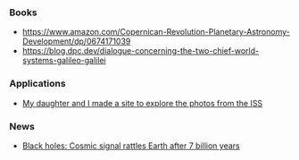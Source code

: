 ### Books

- https://www.amazon.com/Copernican-Revolution-Planetary-Astronomy-Development/dp/0674171039
- https://blog.dpc.dev/dialogue-concerning-the-two-chief-world-systems-galileo-galilei

### Applications

- [My daughter and I made a site to explore the photos from the ISS](https://news.ycombinator.com/item?id=23519439)

### News

- [Black holes: Cosmic signal rattles Earth after 7 billion years](https://www.bbc.com/news/science-environment-53993937)
